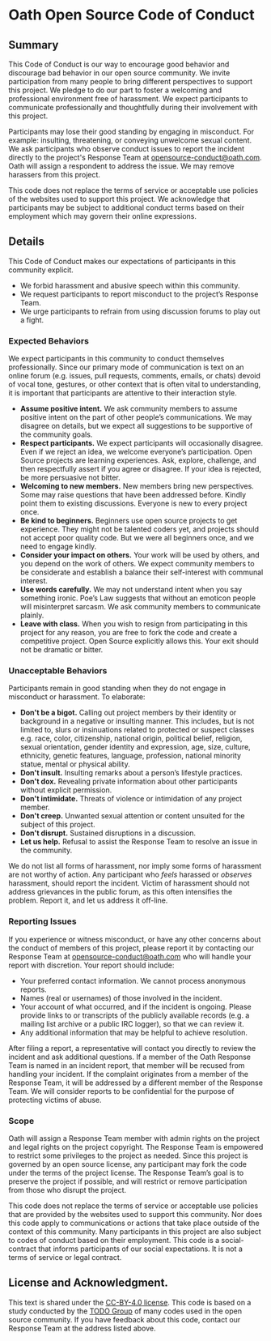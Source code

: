# Oath Open Source Code of Conduct

## Summary

This Code of Conduct is our way to encourage good behavior and discourage bad behavior in our open source community. We
invite participation from many people to bring different perspectives to support this project. We pledge to do our part
to foster a welcoming and professional environment free of harassment. We expect participants to communicate
professionally and thoughtfully during their involvement with this project.

Participants may lose their good standing by engaging in misconduct. For example: insulting, threatening, or conveying
unwelcome sexual content. We ask participants who observe conduct issues to report the incident directly to the
project's Response Team at opensource-conduct@oath.com. Oath will assign a respondent to address the issue. We may
remove harassers from this project.

This code does not replace the terms of service or acceptable use policies of the websites used to support this project.
We acknowledge that participants may be subject to additional conduct terms based on their employment which may govern
their online expressions.

## Details

This Code of Conduct makes our expectations of participants in this community explicit.

* We forbid harassment and abusive speech within this community.
* We request participants to report misconduct to the project’s Response Team.
* We urge participants to refrain from using discussion forums to play out a fight.

### Expected Behaviors

We expect participants in this community to conduct themselves professionally. Since our primary mode of communication
is text on an online forum (e.g. issues, pull requests, comments, emails, or chats) devoid of vocal tone, gestures, or
other context that is often vital to understanding, it is important that participants are attentive to their interaction
style.

* **Assume positive intent.** We ask community members to assume positive intent on the part of other people’s
  communications. We may disagree on details, but we expect all suggestions to be supportive of the community goals.
* **Respect participants.** We expect participants will occasionally disagree. Even if we reject an idea, we welcome
  everyone’s participation. Open Source projects are learning experiences. Ask, explore, challenge, and then
  respectfully assert if you agree or disagree. If your idea is rejected, be more persuasive not bitter.
* **Welcoming to new members.** New members bring new perspectives. Some may raise questions that have been addressed
  before. Kindly point them to existing discussions. Everyone is new to every project once.
* **Be kind to beginners.** Beginners use open source projects to get experience. They might not be talented coders yet,
  and projects should not accept poor quality code. But we were all beginners once, and we need to engage kindly.
* **Consider your impact on others.** Your work will be used by others, and you depend on the work of others. We expect
  community members to be considerate and establish a balance their self-interest with communal interest.
* **Use words carefully.** We may not understand intent when you say something ironic. Poe’s Law suggests that without
  an emoticon people will misinterpret sarcasm. We ask community members to communicate plainly.
* **Leave with class.** When you wish to resign from participating in this project for any reason, you are free to fork
  the code and create a competitive project. Open Source explicitly allows this. Your exit should not be dramatic or
  bitter.

### Unacceptable Behaviors

Participants remain in good standing when they do not engage in misconduct or harassment. To elaborate:

* **Don't be a bigot.** Calling out project members by their identity or background in a negative or insulting manner.
  This includes, but is not limited to, slurs or insinuations related to protected or suspect classes e.g. race, color,
  citizenship, national origin, political belief, religion, sexual orientation, gender identity and expression, age,
  size, culture, ethnicity, genetic features, language, profession, national minority statue, mental or physical
  ability.
* **Don't insult.** Insulting remarks about a person’s lifestyle practices.
* **Don't dox.** Revealing private information about other participants without explicit permission.
* **Don't intimidate.** Threats of violence or intimidation of any project member.
* **Don't creep.** Unwanted sexual attention or content unsuited for the subject of this project.
* **Don't disrupt.** Sustained disruptions in a discussion.
* **Let us help.** Refusal to assist the Response Team to resolve an issue in the community.

We do not list all forms of harassment, nor imply some forms of harassment are not worthy of action. Any participant
who *feels* harassed or *observes* harassment, should report the incident. Victim of harassment should not address
grievances in the public forum, as this often intensifies the problem. Report it, and let us address it off-line.

### Reporting Issues

If you experience or witness misconduct, or have any other concerns about the conduct of members of this project, please
report it by contacting our Response Team at opensource-conduct@oath.com who will handle your report with discretion.
Your report should include:

* Your preferred contact information. We cannot process anonymous reports.
* Names (real or usernames) of those involved in the incident.
* Your account of what occurred, and if the incident is ongoing. Please provide links to or transcripts of the publicly
  available records (e.g. a mailing list archive or a public IRC logger), so that we can review it.
* Any additional information that may be helpful to achieve resolution.

After filing a report, a representative will contact you directly to review the incident and ask additional questions.
If a member of the Oath Response Team is named in an incident report, that member will be recused from handling your
incident. If the complaint originates from a member of the Response Team, it will be addressed by a different member of
the Response Team. We will consider reports to be confidential for the purpose of protecting victims of abuse.

### Scope

Oath will assign a Response Team member with admin rights on the project and legal rights on the project copyright. The
Response Team is empowered to restrict some privileges to the project as needed. Since this project is governed by an
open source license, any participant may fork the code under the terms of the project license. The Response Team’s goal
is to preserve the project if possible, and will restrict or remove participation from those who disrupt the project.

This code does not replace the terms of service or acceptable use policies that are provided by the websites used to
support this community. Nor does this code apply to communications or actions that take place outside of the context of
this community. Many participants in this project are also subject to codes of conduct based on their employment. This
code is a social-contract that informs participants of our social expectations. It is not a terms of service or legal
contract.

## License and Acknowledgment.

This text is shared under the [CC-BY-4.0 license](https://creativecommons.org/licenses/by/4.0/). This code is based on a
study conducted by the [TODO Group](https://todogroup.org/) of many codes used in the open source community. If you have
feedback about this code, contact our Response Team at the address listed above. 
